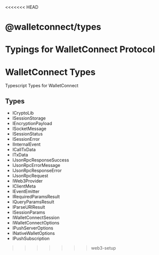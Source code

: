 <<<<<<< HEAD
# @walletconnect/types

Typings for WalletConnect Protocol
=======
# WalletConnect Types

Typescript Types for WalletConnect

## Types

- ICryptoLib
- ISessionStorage
- IEncryptionPayload
- ISocketMessage
- ISessionStatus
- ISessionError
- IInternalEvent
- ICallTxData
- ITxData
- IJsonRpcResponseSuccess
- IJsonRpcErrorMessage
- IJsonRpcResponseError
- IJsonRpcRequest
- IWeb3Provider
- IClientMeta
- IEventEmitter
- IRequiredParamsResult
- IQueryParamsResult
- IParseURIResult
- ISessionParams
- IWalletConnectSession
- IWalletConnectOptions
- IPushServerOptions
- INativeWalletOptions
- IPushSubscription
>>>>>>> web3-setup
